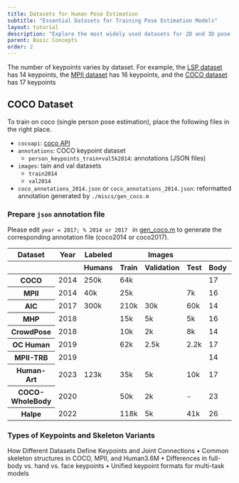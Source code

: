 ```yaml
---
title: Datasets for Human Pose Estimation
subtitle: "Essential Datasets for Training Pose Estimation Models"
layout: tutorial
description: "Explore the most widely used datasets for 2D and 3D pose estimation, including COCO, MPII, and Human3.6M."
parent: Basic Concepts
order: 2
---
```


The number of keypoints varies by dataset. For example, the [LSP dataset](http://sam.johnson.io/research/lsp.html) has 14 keypoints, the [MPII dataset](http://human-pose.mpi-inf.mpg.de/) has 16 keypoints, and the [COCO dataset](http://cocodataset.org/#home) has 17 keypoints

## COCO Dataset
To train on coco (single person pose estimation), place the following files in the right place.

- `cocoapi`: [coco API](https://github.com/cocodataset/cocoapi)
- `annotations`: COCO keypoint dataset
  - `person_keypoints_train+val5k2014`: annotations (JSON files)
- `images`: tain and val datasets
    - `train2014`
    - `val2014`
- `coco_annotations_2014.json` or `coco_annotations_2014.json`: reformatted annotation generated by `./miscs/gen_coco.m`

### Prepare `json` annotation file
Please edit `year = 2017; % 2014 or 2017 ` in [gen_coco.m](https://github.com/bearpaw/pytorch-pose/blob/master/miscs/gen_coco.m) to generate the corresponding annotation file (coco2014 or coco2017).


<table class="table table-dark table-striped">
    <thead>
        <tr>
            <th>Dataset</th>
            <th>Year</th>
            <th>Labeled</th>
            <th colspan="3" style="text-align:center;">Images</th>
            <th colspan="6" style="text-align:center;">Keypoints</th>
        </tr>
        <tr>
            <th></th>
            <th></th>
            <th>Humans</th>
            <th>Train</th>
            <th>Validation</th>
            <th>Test</th>
            <th>Body</th>
            <th>Face</th>
            <th>Hand</th>
            <th>BBox</th>
            <th>Mask</th>
            <th>Activity</th>
        </tr>
    </thead>
    <tbody>
        <tr>
            <th>COCO</th>
            <td>2014</td>
            <td>250k</td>
            <td>64k</td>
            <td></td>
            <td></td>
            <td>17</td>
            <td>-</td>
            <td>-</td>
            <td>&#10004;</td>
            <td>&#10004;</td>
            <td>-</td>
        </tr>
        <tr>
            <th>MPII</th>
            <td>2014</td>
            <td>40k</td>
            <td>25k</td>
            <td></td>
            <td>7k</td>
            <td>16</td>
            <td>-</td>
            <td>-</td>
            <td>&#10004;</td>
            <td>-</td>
            <td>&#10004;</td>
        </tr>
        <tr>
            <th>AIC</th>
            <td>2017</td>
            <td>300k</td>
            <td>210k</td>
            <td>30k</td>
            <td>60k</td>
            <td>14</td>
            <td>-</td>
            <td>-</td>
            <td>&#10004;</td>
            <td></td>
            <td></td>
        </tr>
        <tr>
            <th>MHP</th>
            <td>2018</td>
            <td></td>
            <td>15k</td>
            <td>5k</td>
            <td>5k</td>
            <td>16</td>
            <td>-</td>
            <td>-</td>
            <td>&#10004;</td>
            <td></td>
            <td></td>
        </tr>
        <tr>
            <th>CrowdPose</th>
            <td>2018</td>
            <td></td>
            <td>10k</td>
            <td>2k</td>
            <td>8k</td>
            <td>14</td>
            <td>-</td>
            <td>-</td>
            <td>&#10004;</td>
            <td></td>
            <td></td>
        </tr>
        <tr>
            <th>OC Human</th>
            <td>2019</td>
            <td></td>
            <td>62k</td>
            <td>2.5k</td>
            <td>2.2k</td>
            <td>17</td>
            <td>-</td>
            <td>-</td>
            <td>&#10004;</td>
            <td></td>
            <td></td>
        </tr>
        <tr>
            <th>MPII-TRB</th>
            <td>2019</td>
            <td></td>
            <td></td>
            <td></td>
            <td></td>
            <td>14</td>
            <td>-</td>
            <td>-</td>
            <td>&#10004;</td>
            <td></td>
            <td></td>
        </tr>
        <tr>
            <th>Human-Art</th>
            <td>2023</td>
            <td>123k</td>
            <td>35k</td>
            <td>5k</td>
            <td>10k</td>
            <td>17</td>
            <td>-</td>
            <td>-</td>
            <td>&#10004;</td>
            <td></td>
            <td></td>
        </tr>
        <tr>
            <th>COCO-WholeBody</th>
            <td>2020</td>
            <td></td>
            <td>50k</td>
            <td>2k</td>
            <td>-</td>
            <td>23</td>
            <td>68</td>
            <td>42</td>
            <td>&#10004;</td>
            <td></td>
            <td></td>
        </tr>
        <tr>
            <th>Halpe</th>
            <td>2022</td>
            <td></td>
            <td>118k</td>
            <td>5k</td>
            <td>41k</td>
            <td>26</td>
            <td>68</td>
            <td>42</td>
            <td>&#10004;</td>
            <td></td>
            <td></td>
        </tr>
    </tbody>
</table>


### Types of Keypoints and Skeleton Variants

How Different Datasets Define Keypoints and Joint Connections
	•	Common skeleton structures in COCO, MPII, and Human3.6M
	•	Differences in full-body vs. hand vs. face keypoints
	•	Unified keypoint formats for multi-task models